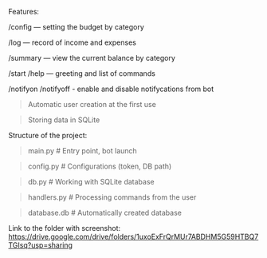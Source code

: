 Features:

/config — setting the budget by category

/log — record of income and expenses

/summary — view the current balance by category

/start /help — greeting and list of commands

/notifyon /notifyoff - enable and disable notifycations from bot

>Automatic user creation at the first use

>Storing data in SQLite

Structure of the project:

> main.py # Entry point, bot launch

> config.py # Configurations (token, DB path)

> db.py # Working with SQLite database

> handlers.py # Processing commands from the user

> database.db # Automatically created database


Link to the folder with screenshot: https://drive.google.com/drive/folders/1uxoExFrQrMUr7ABDHM5G59HTBQ7TGIsq?usp=sharing
